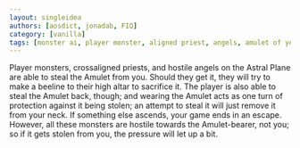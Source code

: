 ```yaml
---
layout: singleidea
authors: [aosdict, jonadab, FIQ]
category: [vanilla]
tags: [monster ai, player monster, aligned priest, angels, amulet of yendor, alternate ending]
---
```

Player monsters, crossaligned priests, and hostile angels on the Astral Plane are able to steal the Amulet from you. Should they get it, they will try to make a beeline to their high altar to sacrifice it. The player is also able to steal the Amulet back, though; and wearing the Amulet acts as one turn of protection against it being stolen; an attempt to steal it will just remove it from your neck. If something else ascends, your game ends in an escape. However, all these monsters are hostile towards the Amulet-bearer, not you; so if it gets stolen from you, the pressure will let up a bit.

